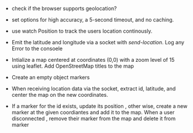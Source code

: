 - check if the browser supports geolocation?

- set options for high accuracy, a 5-second timeout, and no caching.

- use watch Position to track the users location continously.

- Emit the latitude and longitude via a socket with *send-location*. Log any Error to the consoele

- Intialize a map centered at coordinates (0,0) with a zoom level of 15 using leaflet. Add OpenStreetMap titles to the map 

- Create an empty object markers 
 
- When receiving location data via the socket, extract id,  latitude, and center the map on the new coordinates.

- If a marker for the id exists, update its position , other wise, create a new marker at the given coordiantes and add it to the map. When a user disconnected , remove their marker from the map and delete it from marker
